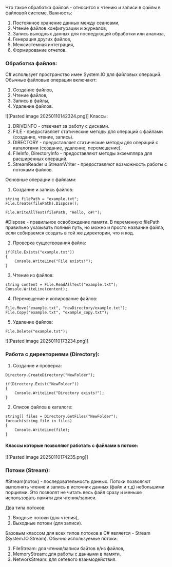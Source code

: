 Что такое обработка файлов - относится к чтению и записи в файлы в файловой системе.
Важность:
1. Постоянное хранение данных между сеансами,
2. Чтение файлов конфигурации и журналов,
3. Запись выходных данных для последующей обработки или анализа,
4. Генерация других файлов,
5. Межсистемная интеграция,
6. Формирование отчетов.

### Обработка файлов:
C# использует пространство имен System.IO для файловых операций.
Обычные файловые операции включают:
1. Создание файлов,
2. Чтение файлов,
3. Запись в файлы,
4. Удаление файлов.

![[Pasted image 20250110142324.png]]
Классы:
1. DRIVEINFO - отвечает за работу с дисками.
2. FILE - предоставляет статические методы для операций с файлами (создание, чтение, запись).
3. DIRECTORY - предоставляет статические методы для операций с каталогами (создание, удаление, перемещение).
4. FileInfo, DirectoryInfo - предоставляют методы экземпляра для расширенных операций.
5. StreamReader и StreamWriter - предоставляют возможность работы с потоками файлов.

Основные операции с файлами:
1. Создание и запись файлов:
```
string filePath = "example.txt";
File.Create(filePath).Dispose();

File.WriteAllText(filePath, "Hello, c#!");
```
#Dispose - правильное освобождение памяти.
В переменную filePath правильно указывать полный путь, но можно и просто название файла, если собираемся создать в той же директории, что и код.

2. Проверка существования файла:
```
if(File.Exists("example.txt"))
{
	Console.WriteLine("File exists!");
}
```

3. Чтение из файлов:
```
string content = File.ReadAllText("example.txt");
Console.WriteLine(content);
```

4. Перемещение и копирование файлов:
```
File.Move("example.txt", "newDirectory/example.txt");
File.Copy("example.txt", "example_copy.txt");
```

5. Удаление файлов:
```
File.Delete("example.txt");
```


![[Pasted image 20250110173234.png]]

### Работа с директориями (Directory):
1. Создание и проверка:
```
Directory.CreateDirectory("NewFolder");

if(Directory.Exist("NewFolder"))
{
	Console.WriteLine("Directory exists!");
}
```

2. Список файлов в каталоге:
```
string[] files = Directory.GetFiles("NewFolder");
foreach(string file in files)
{
	Console.WriteLine(file);
}
```

#### Классы которые позволяют работать с файлами в потоке:
![[Pasted image 20250110174235.png]]
### Потоки (Stream):

#Stream(поток) - последовательность данных. Потоки позволяют выполнять чтение и запись в источник данных (файл и т.д) небольшими порциями. Это позволят не читать весь файл сразу и меньше использовать памяти для чтения/записи.

Два типа потоков:
1. Входные потоки (для чтения),
2. Выходные потоки (для записи).

Базовым классом для всех типов потоков в C# является - Stream (System.IO.Stream).
Обычно используемые потоки:
1. FileStream: для чтения/записи байтов в/из файлов,
2. MemoryStream: для работы с данными в памяти,
3. NetworkStream: для сетевого взаимодействия.